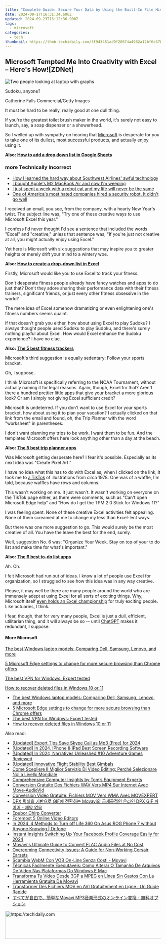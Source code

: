 ```yaml
---
title: "Complete Guide: Secure Your Data by Using the Built-In File History Feature on Windows 10 & 11 - Tips From ZDNet"
date: 2024-09-17T16:31:34.606Z
updated: 2024-09-23T16:12:36.900Z
tags:
  - microsoft
categories:
  - tech
thumbnail: https://thmb.techidaily.com/3f943451ad9f20674a4982a12bf6e3782b7a46fb4a594b07cf7ffe549e83acd7.jpg
---
```


## Microsoft Tempted Me Into Creativity with Excel – Here's How![ZDNet]

![Two people looking at laptop with graphs](https://www.zdnet.com/a/img/resize/eafd1a387bb7e6b0265f3284c302e0f46ce07339/2023/02/03/af3b58e0-11c8-4c69-a84b-e91c7dc510eb/gettyimages-1441723112.jpg?auto=webp&width=1280)

Sudoku, anyone?

Catherine Falls Commercial/Getty Images

It must be hard to be really, really good at one dull thing.

If you're the greatest toilet brush maker in the world, it's surely not easy to launch, say, a soap dispenser or a showerhead.

So I welled up with sympathy on hearing that [Microsoft](https://www.zdnet.com/home-and-office/work-life/microsoft-teams-premium-is-getting-a-gpt-boost-via-openai/) is desperate for you to take one of its dullest, most successful products, and actually enjoy using it.

**Also:** [**How to add a drop down list in Google Sheets**](https://www.zdnet.com/home-and-office/work-life/how-to-add-a-drop-down-list-in-google-sheets/)

### more Technically Incorrect

* [How I learned the hard way about Southwest Airlines' awful technology](https://www.zdnet.com/article/how-i-learned-the-hard-way-about-southwest-airlines-awful-technology/)
* [I bought Apple's M2 MacBook Air and now I'm weeping](https://www.zdnet.com/article/i-bought-apples-m2-macbook-air-and-now-im-weeping/)
* [I just spent a week with a robot cat and my life will never be the same](https://www.zdnet.com/article/i-just-spent-a-week-with-a-robot-cat-and-my-life-will-never-be-the-same/)
* [One of America's most hated companies hired a security robot. It didn't go well](https://www.zdnet.com/article/one-of-americas-most-hated-companies-hired-a-security-robot-it-didnt-go-well/)

I received an email, you see, from the company, with a hearty New Year's twist. The subject line was, "Try one of these creative ways to use Microsoft Excel this year." 

I confess I'd never thought I'd see a sentence that included the words "Excel" and "creative," unless that sentence was, "If you're just not creative at all, you might actually enjoy using Excel." 

Yet here is Microsoft with six suggestions that may inspire you to greater heights or merely drift your mind to a wintery woe.

**Also:** [**How to create a drop-down list in Excel**](https://www.zdnet.com/home-and-office/work-life/how-to-create-a-drop-down-list-in-excel/)

Firstly, Microsoft would like you to use Excel to track your fitness. 

Don't desperate fitness people already have fancy watches and apps to do just that? Don't they adore sharing their performance data with their fitness trainers, significant friends, or just every other fitness obsessive in the world? 

The mere idea of Excel somehow dramatizing or even enlightening one's fitness numbers seems quaint.

If that doesn't grab you either, how about using Excel to play Sudoku? I always thought people used Sudoku to play Sudoku, and there's surely nothing playful about Excel. How would Excel enhance the Sudoku experience? I have no clue.

**Also:** [**The 5 best fitness trackers**](https://www.zdnet.com/article/best-fitness-tracker/) 

Microsoft's third suggestion is equally sedentary: Follow your sports bracket.

Oh, I suppose. 

I think Microsoft is specifically referring to the NCAA Tournament, without actually naming it for legal reasons. Again, though, Excel for that? Aren't there a hundred prettier little apps that give your bracket a more glorious look? Or am I simply not giving Excel sufficient credit?

Microsoft is undeterred. If you don't want to use Excel for your sports bracket, how about using it to plan your vacation? I actually clicked on that link from the email and found, oh, the Trip Planner with the word "worksheet" in parentheses. 

I don't want planning my trips to be work. I want them to be fun. And the templates Microsoft offers here look anything other than a day at the beach.

**Also:** [**The 5 best trip planner apps**](https://www.zdnet.com/article/best-trip-planner-app/)

Was Microsoft getting desperate here? I fear it's possible. Especially as its next idea was "Create Pixel Art." 

I have no idea what this has to do with Excel as, when I clicked on the link, it took me to [a TikTok](https://www.tiktok.com/@microsoft365/video/7017812421733633285?ocid=cmm50bixyyq) of illustrations from circa 1978\. One was of a waffle, I'm told, because waffles have rows and columns. 

This wasn't working on me. It just wasn't. It wasn't working on everyone on the TikTok page either, as there were comments, such as "Can't open Microsoft Edge help" and "How do I get the TPM 2.0 Stick for Windows 11?"

I was feeling spent. None of these creative Excel activities felt appealing. None of them screamed at me to change my less than Excel-lent ways.

But there was one more suggestion to go. This would surely be the most creative of all. You have the leave the best for the end, surely.

Well, suggestion No. 6 was: "Organize Your Week. Stay on top of your to do list and make time for what's important."

**Also:** [**The 6 best to-do list apps**](https://www.zdnet.com/home-and-office/work-life/best-to-do-list-app/)

Ah. Oh.

I felt Microsoft had run out of ideas. I know a lot of people use Excel for organization, so I struggled to see how this idea was in any way creative.

Please, it may well be there are many people around the world who are immensely adept at using Excel for all sorts of exciting things. Why, Microsoft itself [even holds an Excel championship](https://www.zdnet.com/article/i-just-watched-microsoft-try-to-make-excel-exciting-recovery-wont-be-easy/) for truly exciting people. Like actuaries, I think.

I fear, though, that for very many people, Excel is just a dull, efficient, utilitarian thing, and it will always be so -- until [ChatGPT](https://www.zdnet.com/article/chatgpts-next-big-challenge-helping-microsoft-to-challenge-google-search/) makes it redundant, I suppose.

#### More Microsoft

[The best Windows laptop models: Comparing Dell, Samsung, Lenovo, and more](https://www.zdnet.com/article/best-windows-laptop/ "The best Windows laptop models: Comparing Dell, Samsung, Lenovo, and more")

[5 Microsoft Edge settings to change for more secure browsing than Chrome offers](https://www.zdnet.com/article/5-microsoft-edge-settings-to-change-for-more-secure-browsing-than-chrome-offers/ "5 Microsoft Edge settings to change for more secure browsing than Chrome offers")

[The best VPN for Windows: Expert tested](https://www.zdnet.com/article/best-vpn-for-windows-pc/ "The best VPN for Windows: Expert tested")

[How to recover deleted files in Windows 10 or 11](https://www.zdnet.com/article/how-to-recover-deleted-files-in-windows-10-or-11/ "How to recover deleted files in Windows 10 or 11")

* [The best Windows laptop models: Comparing Dell, Samsung, Lenovo, and more](https://www.zdnet.com/article/best-windows-laptop/ "The best Windows laptop models: Comparing Dell, Samsung, Lenovo, and more")
* [5 Microsoft Edge settings to change for more secure browsing than Chrome offers](https://www.zdnet.com/article/5-microsoft-edge-settings-to-change-for-more-secure-browsing-than-chrome-offers/ "5 Microsoft Edge settings to change for more secure browsing than Chrome offers")
* [The best VPN for Windows: Expert tested](https://www.zdnet.com/article/best-vpn-for-windows-pc/ "The best VPN for Windows: Expert tested")
* [How to recover deleted files in Windows 10 or 11](https://www.zdnet.com/article/how-to-recover-deleted-files-in-windows-10-or-11/ "How to recover deleted files in Windows 10 or 11")

<ins class="adsbygoogle"
     style="display:block"
     data-ad-format="autorelaxed"
     data-ad-client="ca-pub-7571918770474297"
     data-ad-slot="1223367746"></ins>

<ins class="adsbygoogle"
     style="display:block"
     data-ad-client="ca-pub-7571918770474297"
     data-ad-slot="8358498916"
     data-ad-format="auto"
     data-full-width-responsive="true"></ins>

<span class="atpl-alsoreadstyle">Also read:</span>
<div><ul>
<li><a href="https://on-screen-recording.techidaily.com/updated-expert-tips-save-skype-call-as-mp3-free-for-2024/"><u>[Updated] Expert Tips Save Skype Call as Mp3 (Free) for 2024</u></a></li>
<li><a href="https://video-capture.techidaily.com/updated-in-2024-iphone-and-ipad-best-screen-recording-software/"><u>[Updated] In 2024, IPhone & iPad Best Screen Recording Software</u></a></li>
<li><a href="https://screen-activity-recording.techidaily.com/updated-in-2024-narratives-unleashed-10-adventure-games-reviewed/"><u>[Updated] In 2024, Narratives Unleashed #10 Adventure Games Reviewed</u></a></li>
<li><a href="https://some-knowledge.techidaily.com/updated-innovative-flight-stability-best-gimbals/"><u>[Updated] Innovative Flight Stability Best Gimbals</u></a></li>
<li><a href="https://win-deluxe.techidaily.com/come-scegliere-il-miglior-servizio-di-video-editing-perche-selezionare-noi-a-livello-mondiale/"><u>Come Scegliere Il Miglior Servizio Di Video Editing: Perché Selezionare Noi a Livello Mondiale</u></a></li>
<li><a href="https://hardware-help.techidaily.com/comprehensive-computer-insights-by-toms-equipment-experts/"><u>Comprehensive Computer Insights by Tom’s Equipment Experts</u></a></li>
<li><a href="https://win-deluxe.techidaily.com/conversion-gratuite-des-fichiers-wav-vers-mp4-sur-internet-avec-move-audiovid/"><u>Conversion Gratuite Des Fichiers WAV Vers MP4 Sur Internet Avec Move-AudioVid</u></a></li>
<li><a href="https://win-deluxe.techidaily.com/conversion-video-gratuite-fichiers-mov-vers-wma-avec-movexpert/"><u>Conversion Vidéo Gratuite: Fichiers MOV Vers WMA Avec MOVEXPERT</u></a></li>
<li><a href="https://win-deluxe.techidaily.com/dpx-gif-movavi-dpx-gif/"><u>DPX 픽셀을 기반으로 GIF에 전환하는 Movavi의 금세공적인 온라인 DPX GIF 파이어 - 제약 없음</u></a></li>
<li><a href="https://tools.techidaily.com/epubor/chirp-converter/"><u>Epubor Chirp Converter</u></a></li>
<li><a href="https://screen-mirroring-recording.techidaily.com/foremost-5-online-video-editors/"><u>Foremost 5 Online Video Editors</u></a></li>
<li><a href="https://change-location.techidaily.com/in-2024-4-methods-to-turn-off-life-360-on-asus-rog-phone-7-without-anyone-knowing-drfone-by-drfone-virtual-android/"><u>In 2024, 4 Methods to Turn off Life 360 On Asus ROG Phone 7 without Anyone Knowing | Dr.fone</u></a></li>
<li><a href="https://facebook-video-recording.techidaily.com/instant-insights-switching-up-your-facebook-profile-coverage-easily-for-2024/"><u>Instant Insights Switching Up Your Facebook Profile Coverage Easily for 2024</u></a></li>
<li><a href="https://win-deluxe.techidaily.com/movavis-ultimate-guide-to-convert-flac-audio-files-at-no-cost/"><u>Movavi's Ultimate Guide to Convert FLAC Audio Files at No Cost</u></a></li>
<li><a href="https://sound-issues.techidaily.com/overcoming-connectivity-issues-a-guide-for-non-working-corsair-earsets/"><u>Overcoming Connectivity Issues: A Guide for Non-Working Corsair Earsets</u></a></li>
<li><a href="https://win-deluxe.techidaily.com/scambia-webm-con-vob-on-line-senza-costi-movavi/"><u>Scambia WebM Con VOB On-Line Senza Costi - Movavi</u></a></li>
<li><a href="https://win-deluxe.techidaily.com/tecnicas-facilmente-executaveis-como-alterar-o-tamanho-de-arquivos-de-video-nas-plataformas-do-windows-e-mac/"><u>Técnicas Facilmente Executáveis: Como Alterar O Tamanho De Arquivos De Vídeo Nas Plataformas Do Windows E Mac</u></a></li>
<li><a href="https://win-deluxe.techidaily.com/transforma-tu-video-desde-3gp-a-mpeg-en-linea-sin-gastos-con-la-herramienta-gratuita-de-movavi/"><u>Transforma Tu Vídeo Desde 3GP a MPEG en Línea Sin Gastos Con La Herramienta Gratuita De Movavi</u></a></li>
<li><a href="https://win-deluxe.techidaily.com/transformer-des-fichiers-mov-en-avi-gratuitement-en-ligne-un-guide-rapide/"><u>Transformer Des Fichiers MOV en AVI Gratuitement en Ligne : Un Guide Rapide</u></a></li>
<li><a href="https://win-deluxe.techidaily.com/1726227470468-movavi-mp3/"><u>すべてが自由で、簡単なMovavi MP3音楽形式のオンライン変換 - 無料オプション</u></a></li>
</ul></div>

<!-- affiliate ads begin -->
<a href="https://zebaoaffiliateprogram.pxf.io/c/5597632/2137973/21526" target="_top" id="2137973">
  <img src="//a.impactradius-go.com/display-ad/21526-2137973" border="0" alt="https://techidaily.com" width="728" height="90"/>
</a>
<img height="0" width="0" src="https://zebaoaffiliateprogram.pxf.io/i/5597632/2137973/21526" style="position:absolute;visibility:hidden;" border="0" />
<!-- affiliate ads end -->

